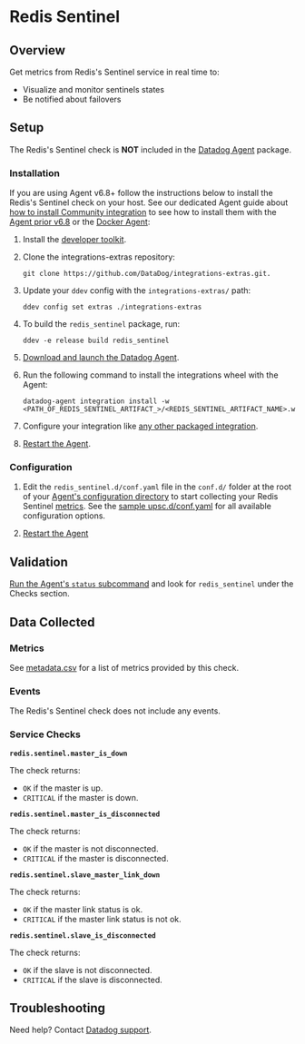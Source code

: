# Redis Sentinel

## Overview

Get metrics from Redis's Sentinel service in real time to:

* Visualize and monitor sentinels states
* Be notified about failovers


## Setup

The Redis's Sentinel check is **NOT** included in the [Datadog Agent][1] package.

### Installation

If you are using Agent v6.8+ follow the instructions below to install the Redis's Sentinel check on your host. See our dedicated Agent guide about [how to install Community integration][2] to see how to install them with the [Agent prior v6.8][3] or the [Docker Agent][4]:

1. Install the [developer toolkit][5].
2. Clone the integrations-extras repository:

    ```
    git clone https://github.com/DataDog/integrations-extras.git.
    ```

3. Update your `ddev` config with the `integrations-extras/` path:

    ```
    ddev config set extras ./integrations-extras
    ```

4. To build the `redis_sentinel` package, run:

    ```
    ddev -e release build redis_sentinel
    ```

5. [Download and launch the Datadog Agent][6].
6. Run the following command to install the integrations wheel with the Agent:

    ```
    datadog-agent integration install -w <PATH_OF_REDIS_SENTINEL_ARTIFACT_>/<REDIS_SENTINEL_ARTIFACT_NAME>.whl
    ```

7. Configure your integration like [any other packaged integration][7].
8. [Restart the Agent][8].

### Configuration

1. Edit the `redis_sentinel.d/conf.yaml` file in the `conf.d/` folder at the root of your [Agent's configuration directory][9] to start collecting your Redis Sentinel [metrics](#metrics).
  See the [sample upsc.d/conf.yaml][10] for all available configuration options.

2. [Restart the Agent][11]

## Validation

[Run the Agent's `status` subcommand][12] and look for `redis_sentinel` under the Checks section.

## Data Collected
### Metrics
See [metadata.csv][13] for a list of metrics provided by this check.

### Events
The Redis's Sentinel check does not include any events.

### Service Checks
**`redis.sentinel.master_is_down`**

The check returns:

* `OK` if the master is up.
* `CRITICAL` if the master is down.


**`redis.sentinel.master_is_disconnected`**

The check returns:

* `OK` if the master is not disconnected.
* `CRITICAL` if the master is disconnected.


**`redis.sentinel.slave_master_link_down`**

The check returns:

* `OK` if the master link status is ok.
* `CRITICAL` if the master link status is not ok.


**`redis.sentinel.slave_is_disconnected`**

The check returns:

* `OK` if the slave is not disconnected.
* `CRITICAL` if the slave is disconnected.

## Troubleshooting
Need help? Contact [Datadog support][14].

[1]: https://app.datadoghq.com/account/settings#agent
[2]: https://docs.datadoghq.com/agent/guide/community-integrations-installation-with-docker-agent
[3]: https://docs.datadoghq.com/agent/guide/community-integrations-installation-with-docker-agent/?tab=agentpriorto68
[4]: https://docs.datadoghq.com/agent/guide/community-integrations-installation-with-docker-agent/?tab=docker
[5]: https://docs.datadoghq.com/developers/integrations/new_check_howto/#developer-toolkit
[6]: https://app.datadoghq.com/account/settings#agent
[7]: https://docs.datadoghq.com/getting_started/integrations
[8]: https://docs.datadoghq.com/agent/guide/agent-commands/?tab=agentv6#restart-the-agent
[9]: https://docs.datadoghq.com/agent/guide/agent-configuration-files/?tab=agentv6#agent-configuration-directory
[10]: https://github.com/DataDog/integrations-extras/blob/master/redis_sentinel/datadog_checks/redis_sentinel/data/conf.yaml.example
[11]: https://docs.datadoghq.com/agent/guide/agent-commands/?tab=agentv6#start-stop-and-restart-the-agent
[12]: https://docs.datadoghq.com/agent/guide/agent-commands/?tab=agentv6#service-status
[13]: https://github.com/DataDog/integrations-extras/blob/master/redis_sentinel/metadata.csv
[14]: http://docs.datadoghq.com/help

